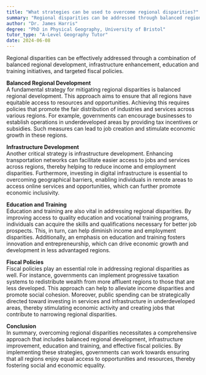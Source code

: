 ```yaml
---
title: "What strategies can be used to overcome regional disparities?"
summary: "Regional disparities can be addressed through balanced regional development, infrastructure development, education and training, and fiscal policies."
author: "Dr. James Harris"
degree: "PhD in Physical Geography, University of Bristol"
tutor_type: "A-Level Geography Tutor"
date: 2024-06-08
---
```


Regional disparities can be effectively addressed through a combination of balanced regional development, infrastructure enhancement, education and training initiatives, and targeted fiscal policies.

**Balanced Regional Development**  
A fundamental strategy for mitigating regional disparities is balanced regional development. This approach aims to ensure that all regions have equitable access to resources and opportunities. Achieving this requires policies that promote the fair distribution of industries and services across various regions. For example, governments can encourage businesses to establish operations in underdeveloped areas by providing tax incentives or subsidies. Such measures can lead to job creation and stimulate economic growth in these regions.

**Infrastructure Development**  
Another critical strategy is infrastructure development. Enhancing transportation networks can facilitate easier access to jobs and services across regions, thereby helping to reduce income and employment disparities. Furthermore, investing in digital infrastructure is essential to overcoming geographical barriers, enabling individuals in remote areas to access online services and opportunities, which can further promote economic inclusivity.

**Education and Training**  
Education and training are also vital in addressing regional disparities. By improving access to quality education and vocational training programs, individuals can acquire the skills and qualifications necessary for better job prospects. This, in turn, can help diminish income and employment disparities. Additionally, an emphasis on education and training fosters innovation and entrepreneurship, which can drive economic growth and development in less advantaged regions.

**Fiscal Policies**  
Fiscal policies play an essential role in addressing regional disparities as well. For instance, governments can implement progressive taxation systems to redistribute wealth from more affluent regions to those that are less developed. This approach can help to alleviate income disparities and promote social cohesion. Moreover, public spending can be strategically directed toward investing in services and infrastructure in underdeveloped areas, thereby stimulating economic activity and creating jobs that contribute to narrowing regional disparities.

**Conclusion**  
In summary, overcoming regional disparities necessitates a comprehensive approach that includes balanced regional development, infrastructure improvement, education and training, and effective fiscal policies. By implementing these strategies, governments can work towards ensuring that all regions enjoy equal access to opportunities and resources, thereby fostering social and economic equality.
    